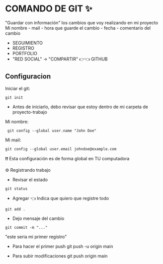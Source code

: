 # COMANDO DE GIT ✨ 

 "Guardar con información" los cambios que voy realizando en mi proyecto
 Mi nombre - mail - hora que guarde el cambio - fecha - comentario del cambio

+ SEGUIMIENTO
+ REGISTRO
+ PORTFOLIO
+ "RED SOCIAL" -> "COMPARTIR" 👉👈 GITHUB 


## Configuracion 

Iniciar el git: 
```
git init
```
- Antes de iniciarlo, debo revisar que estoy dentro de mi carpeta de proyecto-trabajo

Mi nombre:
```
 git config --global user.name "John Doe"
 ```
Mi mail: 
```
git config --global user.email johndoe@example.com
```

❗❗ Esta configuración es de forma global en TU computadora


⚙ Registrando trabajo

+ Revisar el estado
```
git status
```

+ Agregar 👈 Indica que quiero que registre todo
``` 
git add . 
```

+ Dejo mensaje del cambio
```
git commit -m "..."
```

"este seria mi primer registro"

+ Para hacer el primer push
git push -u origin main

+ Para subir modificaciones
git push origin main
